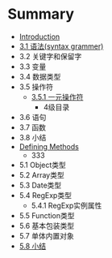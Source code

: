 # Summary

* [Introduction](README.md)
* [3.1 语法(syntax grammer)](docs/ch3/syntax.md)
* 3.2 关键字和保留字
* 3.3 变量
* 3.4 数据类型
* 3.5 操作符
   * [3.5.1 一元操作符](351_yi_yuan_cao_zuo_fu.md)
       * 4级目录
* 3.6 语句
* 3.7 函数
* 3.8 小结
* [Defining Methods](methods.md)
   * 333
* 5.1 Object类型
* 5.2 Array类型
* 5.3 Date类型
* 5.4 RegExp类型
   * 5.4.1 RegExp实例属性
* 5.5 Function类型
* 5.6 基本包装类型
* 5.7 单体内置对象
* [5.8 小结](all.md)

